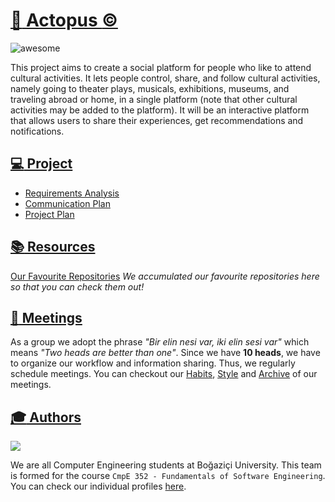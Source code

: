 # [ :octopus: Actopus :copyright: ](https://github.com/bounswe/bounswe2018group9/wiki)
 ![awesome](https://camo.githubusercontent.com/13c4e50d88df7178ae1882a203ed57b641674f94/68747470733a2f2f63646e2e7261776769742e636f6d2f73696e647265736f726875732f617765736f6d652f643733303566333864323966656437386661383536353265336136336531353464643865383832392f6d656469612f62616467652e737667)

This project aims to create a social platform for people who like to attend
cultural activities. It lets people control, share, and follow cultural
activities, namely going to theater plays, musicals, exhibitions, museums,
and traveling abroad or home, in a single platform (note that other cultural activities may be added to the platform). It will be an interactive
platform that allows users to share their experiences, get recommendations
and notifications.

## [ :computer: Project](https://github.com/bounswe/bounswe2018group9/wiki/Project)
* [Requirements Analysis](https://github.com/bounswe/bounswe2018group9/wiki/Requirements-Analysis)
* [Communication Plan](https://github.com/bounswe/bounswe2018group9/wiki/Communication-Plan)
* [Project Plan](https://github.com/bounswe/bounswe2018group9/wiki/Project-Plan)

## [ :books: Resources](https://github.com/bounswe/bounswe2018group9/wiki/Resources)

[Our Favourite Repositories](https://github.com/bounswe/bounswe2018group9/wiki/Our-Favorite-Repositories)
_We accumulated our favourite repositories here so that you can check them out!_

## [ :two_men_holding_hands: Meetings](https://github.com/bounswe/bounswe2018group9/wiki/Meetings)
As a group we adopt the phrase _"Bir elin nesi var, iki elin sesi var"_ which means _"Two heads are better than one"_. Since we have **10 heads**, we have to organize our workflow and information sharing. Thus, we regularly schedule meetings. You can checkout our [Habits](https://github.com/bounswe/bounswe2018group9/wiki/Meetings#habits), [Style](https://github.com/bounswe/bounswe2018group9/wiki/Meetings#style) and [Archive](https://github.com/bounswe/bounswe2018group9/wiki/Meetings#archive) of our meetings.

## [ :mortar_board: Authors](https://github.com/bounswe/bounswe2018group9/wiki/Authors)

![](https://lh3.googleusercontent.com/Eh4dZa0DCRLpdMMRZGLWY_hWM7ZlJ10Ag6MKWj2MXy5Eq7Jw_Ym5G9IgrRrHKyAqED_MGiVQ9Vnt)

We are all Computer Engineering students at Boğaziçi University. This team is formed for the course `CmpE 352 - Fundamentals of Software Engineering`. You can check our individual profiles [here](https://github.com/bounswe/bounswe2018group9/wiki/Authors).
